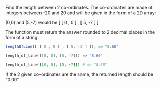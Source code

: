 Find the length between 2 co-ordinates.  The co-ordinates are made of integers between -20 and 20 and will be given in the form of a 2D array:

(0,0) and (5,-7) would be [ [ 0 , 0 ] , [ 5, -7 ] ]

The function must return the answer rounded to 2 decimal places in the form of a string.

```javascript
lengthOfLine([ [ 0 , 0 ] , [ 5, -7 ] ]); => "8.60"
```
```python
length_of_line([[0, 0], [5, -7]]) => "8.60"
```
```ruby
length_of_line([[0, 0], [5, -7]]) # => "8.60"
```

If the 2 given co-ordinates are the same, the returned length should be "0.00" 
